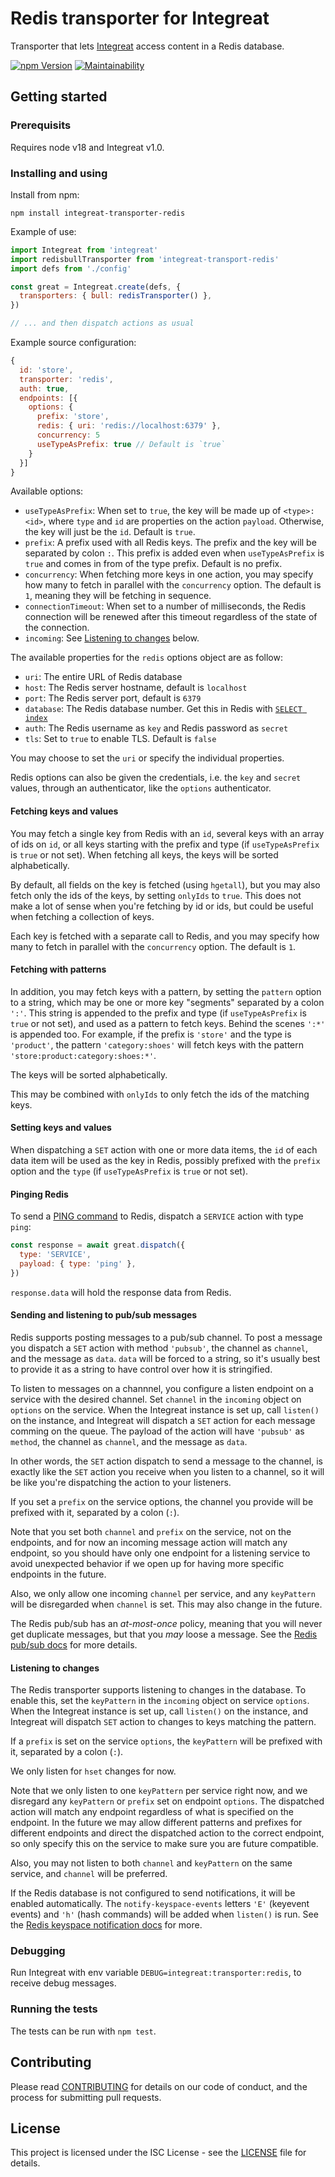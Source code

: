 # Redis transporter for Integreat

Transporter that lets
[Integreat](https://github.com/integreat-io/integreat) access content in a Redis
database.

[![npm Version](https://img.shields.io/npm/v/integreat-transporter-redis.svg)](https://www.npmjs.com/package/integreat-transporter-redis)
[![Maintainability](https://qlty.sh/gh/integreat-io/projects/integreat-transporter-redis/maintainability.svg)](https://qlty.sh/gh/integreat-io/projects/integreat-transporter-redis)

## Getting started

### Prerequisits

Requires node v18 and Integreat v1.0.

### Installing and using

Install from npm:

```
npm install integreat-transporter-redis
```

Example of use:

```javascript
import Integreat from 'integreat'
import redisbullTransporter from 'integreat-transport-redis'
import defs from './config'

const great = Integreat.create(defs, {
  transporters: { bull: redisTransporter() },
})

// ... and then dispatch actions as usual
```

Example source configuration:

```javascript
{
  id: 'store',
  transporter: 'redis',
  auth: true,
  endpoints: [{
    options: {
      prefix: 'store',
      redis: { uri: 'redis://localhost:6379' },
      concurrency: 5
      useTypeAsPrefix: true // Default is `true`
    }
  }]
}
```

Available options:

- `useTypeAsPrefix`: When set to `true`, the key will be made up of
  `<type>:<id>`, where `type` and `id` are properties on the action `payload`.
  Otherwise, the key will just be the `id`. Default is `true`.
- `prefix`: A prefix used with all Redis keys. The prefix and the key will be
  separated by colon `:`. This prefix is added even when `useTypeAsPrefix` is
  `true` and comes in from of the type prefix. Default is no prefix.
- `concurrency`: When fetching more keys in one action, you may specify how many
   to fetch in parallel with the `concurrency` option. The default is `1`,
   meaning they will be fetching in sequence.
- `connectionTimeout`: When set to a number of milliseconds, the Redis
  connection will be renewed after this timeout regardless of the state of the
  connection.
- `incoming`: See [Listening to changes](#listening-to-changes) below.

The available properties for the `redis` options object are as follow:

- `uri`: The entire URL of Redis database
- `host`: The Redis server hostname, default is `localhost`
- `port`: The Redis server port, default is `6379`
- `database`: The Redis database number. Get this in Redis with [`SELECT index`](https://redis.io/commands/select/)
- `auth`: The Redis username as `key` and Redis password as `secret`
- `tls`: Set to `true` to enable TLS. Default is `false`

You may choose to set the `uri` or specify the individual properties.

Redis options can also be given the credentials, i.e. the `key` and `secret`
values, through an authenticator, like the `options` authenticator.

#### Fetching keys and values

You may fetch a single key from Redis with an `id`, several keys with an array
of ids on `id`, or all keys starting with the prefix and type (if
`useTypeAsPrefix` is `true` or not set). When fetching all keys, the keys will
be sorted alphabetically.

By default, all fields on the key is fetched (using `hgetall`), but you may also
fetch only the ids of the keys, by setting `onlyIds` to `true`. This does not
make a lot of sense when you're fetching by id or ids, but could be useful when
fetching a collection of keys.

Each key is fetched with a separate call to Redis, and you may specify how many
to fetch in parallel with the `concurrency` option. The default is `1`.

#### Fetching with patterns

In addition, you may fetch keys with a pattern, by setting the `pattern` option
to a string, which may be one or more key "segments" separated by a colon `':'`.
This string is appended to the prefix and type (if `useTypeAsPrefix` is `true`
or not set), and used as a pattern to fetch keys. Behind the scenes `':*'` is
appended too. For example, if the prefix is `'store'` and the type is
`'product'`, the pattern `'category:shoes'` will fetch keys with the pattern
`'store:product:category:shoes:*'`.

The keys will be sorted alphabetically.

This may be combined with `onlyIds` to only fetch the ids of the matching keys.

#### Setting keys and values

When dispatching a `SET` action with one or more data items, the `id` of each
data item will be used as the key in Redis, possibly prefixed with the `prefix`
option and the `type` (if `useTypeAsPrefix` is `true` or not set).

#### Pinging Redis

To send a [PING command](https://redis.io/docs/latest/commands/ping/) to Redis,
dispatch a `SERVICE` action with type `ping`:

```javascript
const response = await great.dispatch({
  type: 'SERVICE',
  payload: { type: 'ping' },
})
```

`response.data` will hold the response data from Redis.

#### Sending and listening to pub/sub messages

Redis supports posting messages to a pub/sub channel. To post a message you
dispatch a `SET` action with method `'pubsub'`, the channel as `channel`, and
the message as `data`. `data` will be forced to a string, so it's usually best
to provide it as a string to have control over how it is stringified.

To listen to messages on a channnel, you configure a listen endpoint on a
service with the desired channel. Set `channel` in the `incoming` object on
`options` on the service. When the Integreat instance is set up, call `listen()`
on the instance, and Integreat will dispatch a `SET` action for each message
comming on the queue. The payload of the action will have `'pubsub'` as
`method`, the channel as `channel`, and the message as `data`.

In other words, the `SET` action dispatch to send a message to the channel, is
exactly like the `SET` action you receive when you listen to a channel, so it
will be like you're dispatching the action to your listeners.

If you set a `prefix` on the service options, the channel you provide will be
prefixed with it, separated by a colon (`:`).

Note that you set both `channel` and `prefix` on the service, not on the
endpoints, and for now an incoming message action will match any endpoint, so
you should have only one endpoint for a listening service to avoid unexpected
behavior if we open up for having more specific endpoints in the future.

Also, we only allow one incoming `channel` per service, and any `keyPattern`
will be disregarded when `channel` is set. This may also change in the future.

The Redis pub/sub has an _at-most-once_ policy, meaning that you will never get
duplicate messages, but that you _may_ loose a message. See the [Redis pub/sub docs](https://redis.io/docs/latest/develop/pubsub/)
for more details.

#### Listening to changes

The Redis transporter supports listening to changes in the database. To enable
this, set the `keyPattern` in the `incoming` object on service `options`. When
the Integreat instance is set up, call `listen()` on the instance, and Integreat
will dispatch `SET` action to changes to keys matching the pattern.

If a `prefix` is set on the service `options`, the `keyPattern` will be prefixed
with it, separated by a colon (`:`).

We only listen for `hset` changes for now.

Note that we only listen to one `keyPattern` per service right now, and we
disregard any `keyPattern` or `prefix` set on endpoint `options`. The dispatched
action will match any endpoint regardless of what is specified on the endpoint.
In the future we may allow different patterns and prefixes for different
endpoints and direct the dispatched action to the correct endpoint, so only
specify this on the service to make sure you are future compatible.

Also, you may not listen to both `channel` and `keyPattern` on the same service,
and `channel` will be preferred.

If the Redis database is not configured to send notifications, it will be
enabled automatically. The `notify-keyspace-events` letters `'E'` (keyevent
events) and `'h'` (hash commands) will be added when `listen()` is run. See the
[Redis keyspace notification docs](https://redis.io/docs/latest/develop/pubsub/keyspace-notifications/)
for more.

### Debugging

Run Integreat with env variable `DEBUG=integreat:transporter:redis`, to receive
debug messages.

### Running the tests

The tests can be run with `npm test`.

## Contributing

Please read
[CONTRIBUTING](https://github.com/integreat-io/integreat-transporter-redis/blob/master/CONTRIBUTING.md)
for details on our code of conduct, and the process for submitting pull
requests.

## License

This project is licensed under the ISC License - see the
[LICENSE](https://github.com/integreat-io/integreat-transporter-redis/blob/master/LICENSE)
file for details.
